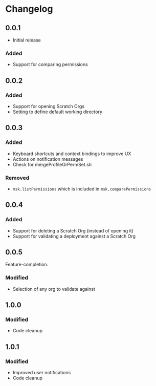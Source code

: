 # Changelog

## 0.0.1

- Initial release

### Added

- Support for comparing permissions

## 0.0.2

### Added

- Support for opening Scratch Orgs
- Setting to define default working directory

## 0.0.3

### Added

- Keyboard shortcuts and context bindings to improve UX
- Actions on notification messages
- Check for mergeProfileOrPermSet.sh

### Removed

- `msk.listPermissions` which is included in `msk.comparePermissions`

## 0.0.4

### Added

- Support for deleting a Scratch Org (instead of opening it)
- Support for validating a deployment against a Scratch Org

## 0.0.5

Feature-completion.

### Modified

- Selection of any org to validate against

## 1.0.0

### Modified

- Code cleanup

## 1.0.1

### Modified

- Improved user notifications
- Code cleanup
